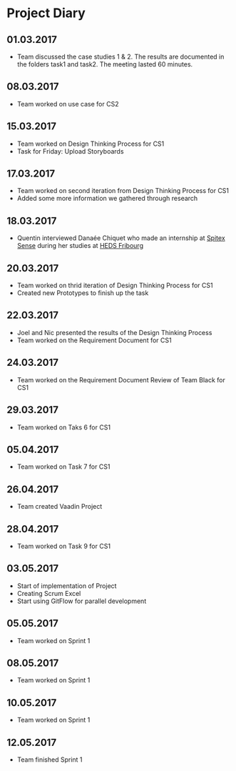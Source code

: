 # Project Diary

## 01.03.2017
- Team discussed the case studies 1 & 2. The results are documented in the folders task1 and task2. The meeting lasted 60 minutes.

## 08.03.2017
- Team worked on use case for CS2 

## 15.03.2017
- Team worked on Design Thinking Process for CS1
- Task for Friday: Upload Storyboards

## 17.03.2017
- Team worked on second iteration from Design Thinking Process for CS1
- Added some more information we gathered through research

## 18.03.2017
- Quentin interviewed Danaée Chiquet who made an internship at [Spitex Sense](https://www.spitexsense.ch/) during her studies at [HEDS Fribourg](http://www.heds-fr.ch/DE/Seiten/default.aspx) 

## 20.03.2017
- Team worked on thrid iteration of Design Thinking Process for CS1
- Created new Prototypes to finish up the task

## 22.03.2017
- Joel and Nic presented the results of the Design Thinking Process
- Team worked on the Requirement Document for CS1

## 24.03.2017
- Team worked on the Requirement Document Review of Team Black for CS1

## 29.03.2017
- Team worked on Taks 6 for CS1

## 05.04.2017
- Team worked on Task 7 for CS1

## 26.04.2017
- Team created Vaadin Project

## 28.04.2017
- Team worked on Task 9 for CS1

## 03.05.2017
- Start of implementation of Project
- Creating Scrum Excel
- Start using GitFlow for parallel development

## 05.05.2017
- Team worked on Sprint 1

## 08.05.2017
- Team worked on Sprint 1

## 10.05.2017
- Team worked on Sprint 1

## 12.05.2017
- Team finished Sprint 1